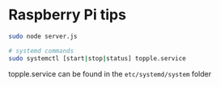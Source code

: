# Raspberry Pi tips

```sh
sudo node server.js

# systemd commands
sudo systemctl [start|stop|status] topple.service
```

topple.service can be found in the `etc/systemd/system` folder
